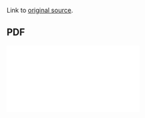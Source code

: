 Link to [original source](https://scholarsarchive.byu.edu/cgi/viewcontent.cgi?article=1258&context=insights).
## PDF
![The Pleading Bar of God](The%20Pleading%20Bar%20of%20God.pdf)